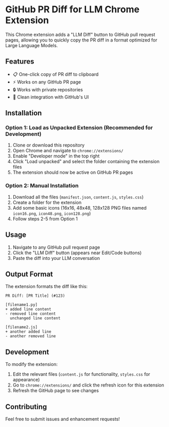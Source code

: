 # GitHub PR Diff for LLM Chrome Extension

This Chrome extension adds a "LLM Diff" button to GitHub pull request pages, allowing you to quickly copy the PR diff in a format optimized for Large Language Models.

## Features

- 📋 One-click copy of PR diff to clipboard
- ⚡ Works on any GitHub PR page
- 🔒 Works with private repositories
- 🎨 Clean integration with GitHub's UI

## Installation

### Option 1: Load as Unpacked Extension (Recommended for Development)

1. Clone or download this repository
2. Open Chrome and navigate to `chrome://extensions/`
3. Enable "Developer mode" in the top right
4. Click "Load unpacked" and select the folder containing the extension files
5. The extension should now be active on GitHub PR pages

### Option 2: Manual Installation

1. Download all the files (`manifest.json`, `content.js`, `styles.css`)
2. Create a folder for the extension
3. Add some basic icons (16x16, 48x48, 128x128 PNG files named `icon16.png`, `icon48.png`, `icon128.png`)
4. Follow steps 2-5 from Option 1

## Usage

1. Navigate to any GitHub pull request page
2. Click the "LLM Diff" button (appears near Edit/Code buttons)
3. Paste the diff into your LLM conversation

## Output Format

The extension formats the diff like this:

```
PR Diff: [PR Title] (#123)

[filename1.py]
+ added line content
- removed line content
  unchanged line content

[filename2.js]
+ another added line
- another removed line

```

## Development

To modify the extension:

1. Edit the relevant files (`content.js` for functionality, `styles.css` for appearance)
2. Go to `chrome://extensions/` and click the refresh icon for this extension
3. Refresh the GitHub page to see changes

## Contributing

Feel free to submit issues and enhancement requests!